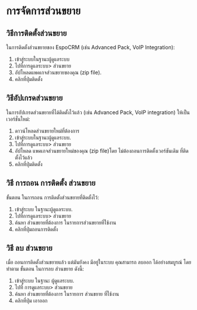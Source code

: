 # การจัดการส่วนขยาย

## วิธีการติดตั้งส่วนขยาย

ในการติดตั้งส่วนขยายของ EspoCRM (เช่น Advanced Pack, VoIP Integration):

1. เข้าสู่ระบบในฐานะผู้ดูแลระบบ
2. ไปที่การดูแลระบบ> ส่วนขยาย
3. อัปโหลดแพคเกจส่วนขยายของคุณ (zip file).
4. คลิกที่ปุ่มติดตั้ง


## วิธีอัปเกรดส่วนขยาย

ในการอัปเกรดส่วนขยายที่ได้ติดตั้งไว้แล้ว (เช่น Advanced Pack, VoIP integration) ให้เป็นเวอร์ชั่นใหม่:

1. ดาวน์โหลดส่วนขยายใหม่ที่ต้องการ
2. เข้าสู่ระบบในฐานะผู้ดูแลระบบ.
3. ไปที่การดูแลระบบ> ส่วนขยาย
4. อัปโหลด แพคเกจส่วนขยายใหม่ของคุณ (zip file)โดย ไม่ต้องถอนการติดตั้งเวอร์ชันเดิม ที่ติดตั้งไว้แล้ว
5. คลิกที่ปุ่มติดตั้ง


## วิธี การถอน การติดตั้ง ส่วนขยาย

ขั้นตอน ในการถอน การติดตั้งส่วนขยายที่ติดตั้งไว้:

1. เข้าสู่ระบบ ในฐานะผู้ดูแลระบบ.
2. ไปที่การดูแลระบบ> ส่วนขยาย
3. ค้นหา ส่วนขยายที่ต้องการ ในรายการส่วนขยายที่ใช้งาน 
4. คลิกที่ปุ่มถอนการติดตั้ง


## วิธี ลบ ส่วนขยาย

เมื่อ ถอนการติดตั้งส่วนขยายแล้ว แต่มันยังคง มีอยู่ในระบบ คุณสามารถ ลบออก ได้อย่างสมบูรณ์ โดยทำตาม ขั้นตอน ในการลบ ส่วนขยาย ดังนี้:

1. เข้าสู่ระบบ ในฐานะ ผู้ดูแลระบบ.
2. ไปที่ การดูแลระบบ> ส่วนขยาย
3. ค้นหา ส่วนขยายที่ต้องการ ในรายการ ส่วนขยาย ที่ใช้งาน 
4. คลิกที่ปุ่ม เอาออก
